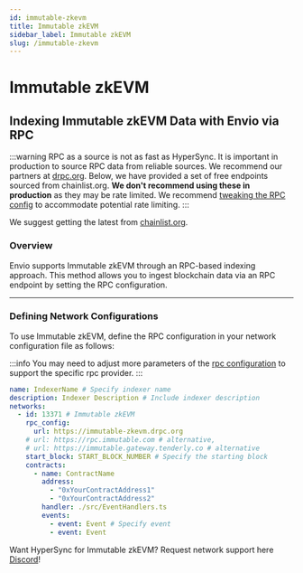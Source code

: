 ```yaml
---
id: immutable-zkevm
title: Immutable zkEVM
sidebar_label: Immutable zkEVM
slug: /immutable-zkevm
---
```


# Immutable zkEVM

## Indexing Immutable zkEVM Data with Envio via RPC

:::warning
RPC as a source is not as fast as HyperSync. It is important in production to source RPC data from reliable sources. We recommend our partners at [drpc.org](https://drpc.org). Below, we have provided a set of free endpoints sourced from chainlist.org. **We don't recommend using these in production** as they may be rate limited. We recommend [tweaking the RPC config](./rpc-sync) to accommodate potential rate limiting.
:::

We suggest getting the latest from [chainlist.org](https://chainlist.org).

### Overview

Envio supports Immutable zkEVM through an RPC-based indexing approach. This method allows you to ingest blockchain data via an RPC endpoint by setting the RPC configuration.

---

### Defining Network Configurations

To use Immutable zkEVM, define the RPC configuration in your network configuration file as follows:

:::info
You may need to adjust more parameters of the [rpc configuration](./rpc-sync) to support the specific rpc provider. 
:::

```yaml
name: IndexerName # Specify indexer name
description: Indexer Description # Include indexer description
networks:
  - id: 13371 # Immutable zkEVM
    rpc_config:
      url: https://immutable-zkevm.drpc.org 
    # url: https://rpc.immutable.com # alternative,
    # url: https://immutable.gateway.tenderly.co # alternative
    start_block: START_BLOCK_NUMBER # Specify the starting block
    contracts:
      - name: ContractName
        address:
          - "0xYourContractAddress1"
          - "0xYourContractAddress2"
        handler: ./src/EventHandlers.ts
        events:
          - event: Event # Specify event
          - event: Event
```

Want HyperSync for Immutable zkEVM? Request network support here [Discord](https://discord.gg/fztEvj79m3)!
